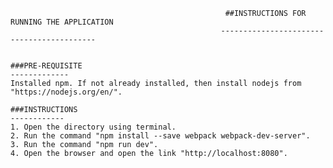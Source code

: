 													
													##INSTRUCTIONS FOR RUNNING THE APPLICATION
												   ------------------------------------------
													
	
	###PRE-REQUISITE
	-------------
	Installed npm. If not already installed, then install nodejs from "https://nodejs.org/en/".
	
	###INSTRUCTIONS
	------------
	1. Open the directory using terminal.
	2. Run the command "npm install --save webpack webpack-dev-server".
	3. Run the command "npm run dev".
	4. Open the browser and open the link "http://localhost:8080".
